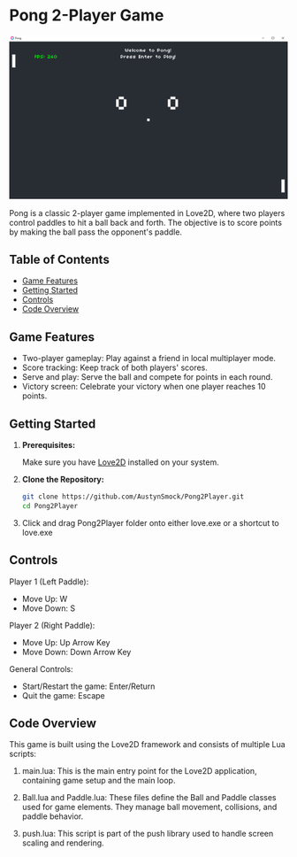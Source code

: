 # Pong 2-Player Game

![Pong Gameplay](pong_screenshot.png)

Pong is a classic 2-player game implemented in Love2D, where two players control paddles to hit a ball back and forth. The objective is to score points by making the ball pass the opponent's paddle.

## Table of Contents
- [Game Features](#game-features)
- [Getting Started](#getting-started)
- [Controls](#controls)
- [Code Overview](#code-overview)

## Game Features

- Two-player gameplay: Play against a friend in local multiplayer mode.
- Score tracking: Keep track of both players' scores.
- Serve and play: Serve the ball and compete for points in each round.
- Victory screen: Celebrate your victory when one player reaches 10 points.

## Getting Started

1. **Prerequisites:**

   Make sure you have [Love2D](https://love2d.org/) installed on your system.

2. **Clone the Repository:**

   ```bash
   git clone https://github.com/AustynSmock/Pong2Player.git
   cd Pong2Player

3. Click and drag Pong2Player folder onto either love.exe or a shortcut to love.exe

## Controls

Player 1 (Left Paddle):
- Move Up: W
- Move Down: S

Player 2 (Right Paddle):
- Move Up: Up Arrow Key
- Move Down: Down Arrow Key

General Controls:
- Start/Restart the game: Enter/Return
- Quit the game: Escape

## Code Overview

This game is built using the Love2D framework and consists of multiple Lua scripts:

1. main.lua: This is the main entry point for the Love2D application, containing game setup and the main loop.

2. Ball.lua and Paddle.lua: These files define the Ball and Paddle classes used for game elements. They manage ball movement, collisions, and paddle behavior.

3. push.lua: This script is part of the push library used to handle screen scaling and rendering.
